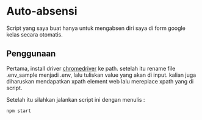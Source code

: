 # Auto-absensi

Script yang saya buat hanya untuk mengabsen diri saya di form google kelas secara otomatis.

## Penggunaan

Pertama, install driver [chromedriver](https://chromedriver.storage.googleapis.com/index.html) ke path.
setelah itu rename file .env_sample menjadi .env, lalu tuliskan value yang akan di input. kalian juga diharuskan mendapatkan xpath element web lalu mereplace xpath yang di script.

Setelah itu silahkan jalankan script ini dengan menulis :

```bash
npm start
```
